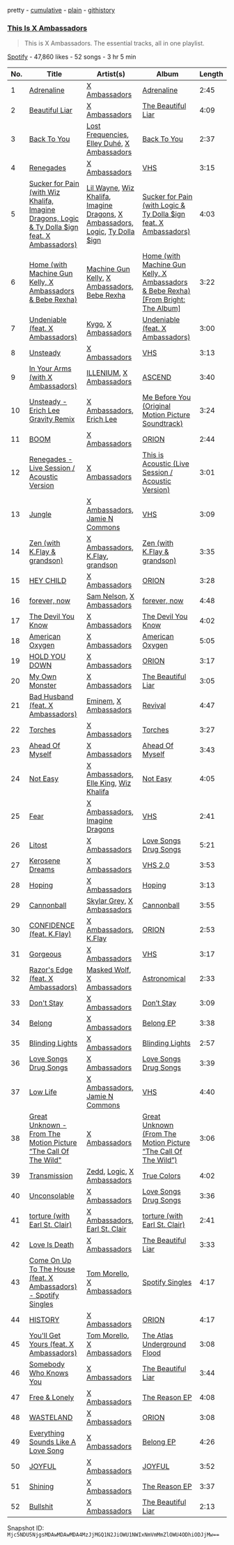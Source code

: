 pretty - [cumulative](/playlists/cumulative/37i9dQZF1DZ06evO2dqn7O.md) - [plain](/playlists/plain/37i9dQZF1DZ06evO2dqn7O) - [githistory](https://github.githistory.xyz/mackorone/spotify-playlist-archive/blob/main/playlists/plain/37i9dQZF1DZ06evO2dqn7O)

### [This Is X Ambassadors](https://open.spotify.com/playlist/37i9dQZF1DZ06evO2dqn7O)

> This is X Ambassadors\. The essential tracks, all in one playlist.

[Spotify](https://open.spotify.com/user/spotify) - 47,860 likes - 52 songs - 3 hr 5 min

| No. | Title | Artist(s) | Album | Length |
|---|---|---|---|---|
| 1 | [Adrenaline](https://open.spotify.com/track/0noC0CcaavmjmrXRmcTtBD) | [X Ambassadors](https://open.spotify.com/artist/3NPpFNZtSTHheNBaWC82rB) | [Adrenaline](https://open.spotify.com/album/5NBWiLXxF5XcBtg5js3yXI) | 2:45 |
| 2 | [Beautiful Liar](https://open.spotify.com/track/3vSmsah6Ko7FuuZjHPMTvB) | [X Ambassadors](https://open.spotify.com/artist/3NPpFNZtSTHheNBaWC82rB) | [The Beautiful Liar](https://open.spotify.com/album/7mU1N3h6ZVyxpRMTJc7Lg8) | 4:09 |
| 3 | [Back To You](https://open.spotify.com/track/3K00Ib1shkOEiAXU5pec6e) | [Lost Frequencies](https://open.spotify.com/artist/7f5Zgnp2spUuuzKplmRkt7), [Elley Duhé](https://open.spotify.com/artist/67MNhiAICFY6Pwc2YxCO0K), [X Ambassadors](https://open.spotify.com/artist/3NPpFNZtSTHheNBaWC82rB) | [Back To You](https://open.spotify.com/album/1wntuGFGZSdkDL3pOTcdpr) | 2:37 |
| 4 | [Renegades](https://open.spotify.com/track/0fYVliAYKHuPmECRs1pbRf) | [X Ambassadors](https://open.spotify.com/artist/3NPpFNZtSTHheNBaWC82rB) | [VHS](https://open.spotify.com/album/7A8fZ2jjiu5heq7wNCutKN) | 3:15 |
| 5 | [Sucker for Pain \(with Wiz Khalifa, Imagine Dragons, Logic & Ty Dolla $ign feat\. X Ambassadors\)](https://open.spotify.com/track/4dASQiO1Eoo3RJvt74FtXB) | [Lil Wayne](https://open.spotify.com/artist/55Aa2cqylxrFIXC767Z865), [Wiz Khalifa](https://open.spotify.com/artist/137W8MRPWKqSmrBGDBFSop), [Imagine Dragons](https://open.spotify.com/artist/53XhwfbYqKCa1cC15pYq2q), [X Ambassadors](https://open.spotify.com/artist/3NPpFNZtSTHheNBaWC82rB), [Logic](https://open.spotify.com/artist/4xRYI6VqpkE3UwrDrAZL8L), [Ty Dolla $ign](https://open.spotify.com/artist/7c0XG5cIJTrrAgEC3ULPiq) | [Sucker for Pain \(with Logic & Ty Dolla $ign feat\. X Ambassadors\)](https://open.spotify.com/album/704GHNtZhEe9TBgleCNNGv) | 4:03 |
| 6 | [Home \(with Machine Gun Kelly, X Ambassadors & Bebe Rexha\)](https://open.spotify.com/track/0OI7AFifLSoGzpb8bdBLLV) | [Machine Gun Kelly](https://open.spotify.com/artist/6TIYQ3jFPwQSRmorSezPxX), [X Ambassadors](https://open.spotify.com/artist/3NPpFNZtSTHheNBaWC82rB), [Bebe Rexha](https://open.spotify.com/artist/64M6ah0SkkRsnPGtGiRAbb) | [Home \(with Machine Gun Kelly, X Ambassadors & Bebe Rexha\) \[From Bright: The Album\]](https://open.spotify.com/album/3U1X1wd3lX7EteWYhS2hpT) | 3:22 |
| 7 | [Undeniable \(feat\. X Ambassadors\)](https://open.spotify.com/track/71qB68guEJjbvtjlkZ8DF5) | [Kygo](https://open.spotify.com/artist/23fqKkggKUBHNkbKtXEls4), [X Ambassadors](https://open.spotify.com/artist/3NPpFNZtSTHheNBaWC82rB) | [Undeniable \(feat\. X Ambassadors\)](https://open.spotify.com/album/3SgXZqSc8UfHsbrseyYscm) | 3:00 |
| 8 | [Unsteady](https://open.spotify.com/track/7lGKEWMXVWWTt3X71Bv44I) | [X Ambassadors](https://open.spotify.com/artist/3NPpFNZtSTHheNBaWC82rB) | [VHS](https://open.spotify.com/album/7A8fZ2jjiu5heq7wNCutKN) | 3:13 |
| 9 | [In Your Arms \(with X Ambassadors\)](https://open.spotify.com/track/70YPzqSEwJvAIQ6nMs1cjY) | [ILLENIUM](https://open.spotify.com/artist/45eNHdiiabvmbp4erw26rg), [X Ambassadors](https://open.spotify.com/artist/3NPpFNZtSTHheNBaWC82rB) | [ASCEND](https://open.spotify.com/album/60xcVwuQJAOyu11xf9mObS) | 3:40 |
| 10 | [Unsteady \- Erich Lee Gravity Remix](https://open.spotify.com/track/7AOdyU64RafmvJUL4WMotN) | [X Ambassadors](https://open.spotify.com/artist/3NPpFNZtSTHheNBaWC82rB), [Erich Lee](https://open.spotify.com/artist/6z859pa51KJ0XxDcpLCNaR) | [Me Before You \(Original Motion Picture Soundtrack\)](https://open.spotify.com/album/3WT1mEcabGFCvUWpeN5dtq) | 3:24 |
| 11 | [BOOM](https://open.spotify.com/track/3V9cM3nCH2G66afoDi0snu) | [X Ambassadors](https://open.spotify.com/artist/3NPpFNZtSTHheNBaWC82rB) | [ORION](https://open.spotify.com/album/5YF8ms264wRnswVK1YMYmu) | 2:44 |
| 12 | [Renegades \- Live Session / Acoustic Version](https://open.spotify.com/track/1G3aUus1vknwZhl3CrsbUp) | [X Ambassadors](https://open.spotify.com/artist/3NPpFNZtSTHheNBaWC82rB) | [This is Acoustic \(Live Session / Acoustic Version\)](https://open.spotify.com/album/7Go0PMnUuQcoodm4GQQP84) | 3:01 |
| 13 | [Jungle](https://open.spotify.com/track/3xgK660fsZH7ZDcOMfIdfB) | [X Ambassadors](https://open.spotify.com/artist/3NPpFNZtSTHheNBaWC82rB), [Jamie N Commons](https://open.spotify.com/artist/2FsZnS8gQ8jG1HGnPYNlm9) | [VHS](https://open.spotify.com/album/7A8fZ2jjiu5heq7wNCutKN) | 3:09 |
| 14 | [Zen \(with K.Flay & grandson\)](https://open.spotify.com/track/2loEXJRB5ExGcUHYX365R5) | [X Ambassadors](https://open.spotify.com/artist/3NPpFNZtSTHheNBaWC82rB), [K.Flay](https://open.spotify.com/artist/0pCNk4D3E2xtszsm6hMsWr), [grandson](https://open.spotify.com/artist/4ZgQDCtRqZlhLswVS6MHN4) | [Zen \(with K.Flay & grandson\)](https://open.spotify.com/album/2JQbWWpYG6kKppiD6z2FwL) | 3:35 |
| 15 | [HEY CHILD](https://open.spotify.com/track/5j0oqJkeHoXjtPCgz9hMmd) | [X Ambassadors](https://open.spotify.com/artist/3NPpFNZtSTHheNBaWC82rB) | [ORION](https://open.spotify.com/album/5YF8ms264wRnswVK1YMYmu) | 3:28 |
| 16 | [forever, now](https://open.spotify.com/track/0Dy3W6m0tTRBS8sXV8Pjad) | [Sam Nelson](https://open.spotify.com/artist/4SIjsqKdaPeIVDqrALa4Mv), [X Ambassadors](https://open.spotify.com/artist/3NPpFNZtSTHheNBaWC82rB) | [forever, now](https://open.spotify.com/album/0RCibd0wibSlM02R4cCMKw) | 4:48 |
| 17 | [The Devil You Know](https://open.spotify.com/track/5MEKqNAOlgt3sh5o0iq8EM) | [X Ambassadors](https://open.spotify.com/artist/3NPpFNZtSTHheNBaWC82rB) | [The Devil You Know](https://open.spotify.com/album/386PuaIwJSmvEYhwgSKJoF) | 4:02 |
| 18 | [American Oxygen](https://open.spotify.com/track/6r64PMqq9VxnT0Xr3439uH) | [X Ambassadors](https://open.spotify.com/artist/3NPpFNZtSTHheNBaWC82rB) | [American Oxygen](https://open.spotify.com/album/0OGWPqm097un4kgcpM3fh0) | 5:05 |
| 19 | [HOLD YOU DOWN](https://open.spotify.com/track/3Tiv2bF1OLCXXnuXaDKaG3) | [X Ambassadors](https://open.spotify.com/artist/3NPpFNZtSTHheNBaWC82rB) | [ORION](https://open.spotify.com/album/5YF8ms264wRnswVK1YMYmu) | 3:17 |
| 20 | [My Own Monster](https://open.spotify.com/track/6TOe5NPjsKmJpjEshXSvcs) | [X Ambassadors](https://open.spotify.com/artist/3NPpFNZtSTHheNBaWC82rB) | [The Beautiful Liar](https://open.spotify.com/album/7mU1N3h6ZVyxpRMTJc7Lg8) | 3:05 |
| 21 | [Bad Husband \(feat\. X Ambassadors\)](https://open.spotify.com/track/3GOjD8hwXOxbTF3apTqSqX) | [Eminem](https://open.spotify.com/artist/7dGJo4pcD2V6oG8kP0tJRR), [X Ambassadors](https://open.spotify.com/artist/3NPpFNZtSTHheNBaWC82rB) | [Revival](https://open.spotify.com/album/0U6ldwLBEMkwgfQRY4V6D2) | 4:47 |
| 22 | [Torches](https://open.spotify.com/track/1p9mCPuPV9FGa0jnJYk0IA) | [X Ambassadors](https://open.spotify.com/artist/3NPpFNZtSTHheNBaWC82rB) | [Torches](https://open.spotify.com/album/6FxKKFxevg8HASgFpIOj8E) | 3:27 |
| 23 | [Ahead Of Myself](https://open.spotify.com/track/5KrEN8aGZnvS2UU6molPFs) | [X Ambassadors](https://open.spotify.com/artist/3NPpFNZtSTHheNBaWC82rB) | [Ahead Of Myself](https://open.spotify.com/album/2fegGpMdK0zuaBEHGFdYdf) | 3:43 |
| 24 | [Not Easy](https://open.spotify.com/track/6BXCXOJGvuhks2xDxj5opi) | [X Ambassadors](https://open.spotify.com/artist/3NPpFNZtSTHheNBaWC82rB), [Elle King](https://open.spotify.com/artist/3bhu7P5PfngueRHiB9hjcx), [Wiz Khalifa](https://open.spotify.com/artist/137W8MRPWKqSmrBGDBFSop) | [Not Easy](https://open.spotify.com/album/4K6Zqkm3dZQncMmunPIl9O) | 4:05 |
| 25 | [Fear](https://open.spotify.com/track/2uns3Zgiz6Bt4e6Me77wKb) | [X Ambassadors](https://open.spotify.com/artist/3NPpFNZtSTHheNBaWC82rB), [Imagine Dragons](https://open.spotify.com/artist/53XhwfbYqKCa1cC15pYq2q) | [VHS](https://open.spotify.com/album/7A8fZ2jjiu5heq7wNCutKN) | 2:41 |
| 26 | [Litost](https://open.spotify.com/track/7HyvbdOddwXEGzKoLNxhKG) | [X Ambassadors](https://open.spotify.com/artist/3NPpFNZtSTHheNBaWC82rB) | [Love Songs Drug Songs](https://open.spotify.com/album/2gb0qB8risulVnHeXCqqhK) | 5:21 |
| 27 | [Kerosene Dreams](https://open.spotify.com/track/1NJAy0SC6DVc7yroWbN1Fs) | [X Ambassadors](https://open.spotify.com/artist/3NPpFNZtSTHheNBaWC82rB) | [VHS 2.0](https://open.spotify.com/album/07MhkuCXC6XBQTDpXPRyBI) | 3:53 |
| 28 | [Hoping](https://open.spotify.com/track/3BymzRCyTpah2tLfjXuMok) | [X Ambassadors](https://open.spotify.com/artist/3NPpFNZtSTHheNBaWC82rB) | [Hoping](https://open.spotify.com/album/7z2pCwRH2d2Lydl7wncoH9) | 3:13 |
| 29 | [Cannonball](https://open.spotify.com/track/1Ez4p27fWkO7j9F1o5aHOD) | [Skylar Grey](https://open.spotify.com/artist/4utLUGcTvOJFr6aqIJtYWV), [X Ambassadors](https://open.spotify.com/artist/3NPpFNZtSTHheNBaWC82rB) | [Cannonball](https://open.spotify.com/album/5xL9BEb10q8us1fRdQdGkm) | 3:55 |
| 30 | [CONFIDENCE \(feat\. K.Flay\)](https://open.spotify.com/track/1fE6majCQyShaXTPqJsdar) | [X Ambassadors](https://open.spotify.com/artist/3NPpFNZtSTHheNBaWC82rB), [K.Flay](https://open.spotify.com/artist/0pCNk4D3E2xtszsm6hMsWr) | [ORION](https://open.spotify.com/album/5YF8ms264wRnswVK1YMYmu) | 2:53 |
| 31 | [Gorgeous](https://open.spotify.com/track/2xI3vq0WsAEs4tET6gthuw) | [X Ambassadors](https://open.spotify.com/artist/3NPpFNZtSTHheNBaWC82rB) | [VHS](https://open.spotify.com/album/7A8fZ2jjiu5heq7wNCutKN) | 3:17 |
| 32 | [Razor's Edge \(feat\. X Ambassadors\)](https://open.spotify.com/track/45Ps9b9nzFGDb6ZSQF6x8l) | [Masked Wolf](https://open.spotify.com/artist/1uU7g3DNSbsu0QjSEqZtEd), [X Ambassadors](https://open.spotify.com/artist/3NPpFNZtSTHheNBaWC82rB) | [Astronomical](https://open.spotify.com/album/6qNMYsx5OUFDXWAoct9Pge) | 2:33 |
| 33 | [Don't Stay](https://open.spotify.com/track/1JFWbktZpqwU37UX5MzjwR) | [X Ambassadors](https://open.spotify.com/artist/3NPpFNZtSTHheNBaWC82rB) | [Don’t Stay](https://open.spotify.com/album/44rJLmL9vpqTN4ChPT4aHT) | 3:09 |
| 34 | [Belong](https://open.spotify.com/track/54nwCwKlRSl29ndEBFVaGl) | [X Ambassadors](https://open.spotify.com/artist/3NPpFNZtSTHheNBaWC82rB) | [Belong EP](https://open.spotify.com/album/7inQoz3exeJ2mTCtFXlPqP) | 3:38 |
| 35 | [Blinding Lights](https://open.spotify.com/track/1ThR3dFdiIQmBgD2P90oVV) | [X Ambassadors](https://open.spotify.com/artist/3NPpFNZtSTHheNBaWC82rB) | [Blinding Lights](https://open.spotify.com/album/3LEatdntFP2A5XkG1bFJh7) | 2:57 |
| 36 | [Love Songs Drug Songs](https://open.spotify.com/track/3RCT90rX7F5rSwMwUU4Pz6) | [X Ambassadors](https://open.spotify.com/artist/3NPpFNZtSTHheNBaWC82rB) | [Love Songs Drug Songs](https://open.spotify.com/album/2gb0qB8risulVnHeXCqqhK) | 3:39 |
| 37 | [Low Life](https://open.spotify.com/track/6rXKkGRJQspRVNcGdcmsGy) | [X Ambassadors](https://open.spotify.com/artist/3NPpFNZtSTHheNBaWC82rB), [Jamie N Commons](https://open.spotify.com/artist/2FsZnS8gQ8jG1HGnPYNlm9) | [VHS](https://open.spotify.com/album/7A8fZ2jjiu5heq7wNCutKN) | 4:40 |
| 38 | [Great Unknown \- From The Motion Picture “The Call Of The Wild"](https://open.spotify.com/track/4u2uQ7G1nzZJ7yHA6Dzg7z) | [X Ambassadors](https://open.spotify.com/artist/3NPpFNZtSTHheNBaWC82rB) | [Great Unknown \(From The Motion Picture “The Call Of The Wild”\)](https://open.spotify.com/album/3XHdRknn2OGMY34vYRcgtu) | 3:06 |
| 39 | [Transmission](https://open.spotify.com/track/1Bh8jtOXIBIRUUghbrwUTX) | [Zedd](https://open.spotify.com/artist/2qxJFvFYMEDqd7ui6kSAcq), [Logic](https://open.spotify.com/artist/4xRYI6VqpkE3UwrDrAZL8L), [X Ambassadors](https://open.spotify.com/artist/3NPpFNZtSTHheNBaWC82rB) | [True Colors](https://open.spotify.com/album/4jKdXIJckKh7la6xHuKwRT) | 4:02 |
| 40 | [Unconsolable](https://open.spotify.com/track/0jpoRHaMiyKNnCectzcXTv) | [X Ambassadors](https://open.spotify.com/artist/3NPpFNZtSTHheNBaWC82rB) | [Love Songs Drug Songs](https://open.spotify.com/album/2gb0qB8risulVnHeXCqqhK) | 3:36 |
| 41 | [torture \(with Earl St\. Clair\)](https://open.spotify.com/track/5barkRym2Qstp3X9uZRSiN) | [X Ambassadors](https://open.spotify.com/artist/3NPpFNZtSTHheNBaWC82rB), [Earl St\. Clair](https://open.spotify.com/artist/0h9IuyuhaLBJWOpebvgTk5) | [torture \(with Earl St\. Clair\)](https://open.spotify.com/album/3idGlsJd0IqSqWyKPHv9RP) | 2:41 |
| 42 | [Love Is Death](https://open.spotify.com/track/67Ih4EE8YDNOXdJxz4NGmT) | [X Ambassadors](https://open.spotify.com/artist/3NPpFNZtSTHheNBaWC82rB) | [The Beautiful Liar](https://open.spotify.com/album/7mU1N3h6ZVyxpRMTJc7Lg8) | 3:33 |
| 43 | [Come On Up To The House \(feat\. X Ambassadors\) \- Spotify Singles](https://open.spotify.com/track/2DVBF5MoZYTzxmfZl8ex2H) | [Tom Morello](https://open.spotify.com/artist/74NBPbyyftqJ4SpDZ4c1Ed), [X Ambassadors](https://open.spotify.com/artist/3NPpFNZtSTHheNBaWC82rB) | [Spotify Singles](https://open.spotify.com/album/5aWs6pUwG4gPNJxCF4wOwy) | 4:17 |
| 44 | [HISTORY](https://open.spotify.com/track/0mrW7NyeWkWko7VTRu124M) | [X Ambassadors](https://open.spotify.com/artist/3NPpFNZtSTHheNBaWC82rB) | [ORION](https://open.spotify.com/album/5YF8ms264wRnswVK1YMYmu) | 4:17 |
| 45 | [You'll Get Yours \(feat\. X Ambassadors\)](https://open.spotify.com/track/1Cik5e1sK0Dd6szE4Utd6Z) | [Tom Morello](https://open.spotify.com/artist/74NBPbyyftqJ4SpDZ4c1Ed), [X Ambassadors](https://open.spotify.com/artist/3NPpFNZtSTHheNBaWC82rB) | [The Atlas Underground Flood](https://open.spotify.com/album/3srOjhcBLQv9XtIiSpyds6) | 3:08 |
| 46 | [Somebody Who Knows You](https://open.spotify.com/track/2tcFQRyTiw9uuS7Red3NEK) | [X Ambassadors](https://open.spotify.com/artist/3NPpFNZtSTHheNBaWC82rB) | [The Beautiful Liar](https://open.spotify.com/album/7mU1N3h6ZVyxpRMTJc7Lg8) | 3:44 |
| 47 | [Free & Lonely](https://open.spotify.com/track/0aPN28xnhv6RMuxAPpygjR) | [X Ambassadors](https://open.spotify.com/artist/3NPpFNZtSTHheNBaWC82rB) | [The Reason EP](https://open.spotify.com/album/0mw0LyRyBaqQg2ASXFrjQJ) | 4:08 |
| 48 | [WASTELAND](https://open.spotify.com/track/1XzzHgGGmul65gGyjlmxBj) | [X Ambassadors](https://open.spotify.com/artist/3NPpFNZtSTHheNBaWC82rB) | [ORION](https://open.spotify.com/album/5YF8ms264wRnswVK1YMYmu) | 3:08 |
| 49 | [Everything Sounds Like A Love Song](https://open.spotify.com/track/0TPsp6jaQHOcgL8bYUt4AT) | [X Ambassadors](https://open.spotify.com/artist/3NPpFNZtSTHheNBaWC82rB) | [Belong EP](https://open.spotify.com/album/7inQoz3exeJ2mTCtFXlPqP) | 4:26 |
| 50 | [JOYFUL](https://open.spotify.com/track/3mau755ebHNf9B0qXAQXF9) | [X Ambassadors](https://open.spotify.com/artist/3NPpFNZtSTHheNBaWC82rB) | [JOYFUL](https://open.spotify.com/album/0x5Vn7tPWyACi4e02ahWEs) | 3:52 |
| 51 | [Shining](https://open.spotify.com/track/4qwaIFrAbHGLjeqwEO77rG) | [X Ambassadors](https://open.spotify.com/artist/3NPpFNZtSTHheNBaWC82rB) | [The Reason EP](https://open.spotify.com/album/0mw0LyRyBaqQg2ASXFrjQJ) | 3:37 |
| 52 | [Bullshit](https://open.spotify.com/track/2PT5rRPOZ2BpkGh17PvqIf) | [X Ambassadors](https://open.spotify.com/artist/3NPpFNZtSTHheNBaWC82rB) | [The Beautiful Liar](https://open.spotify.com/album/7mU1N3h6ZVyxpRMTJc7Lg8) | 2:13 |

Snapshot ID: `Mjc5NDU5NjgsMDAwMDAwMDA4MzJjMGQ1N2JiOWU1NWIxNmVmMmZlOWU4ODhiODJjMw==`
